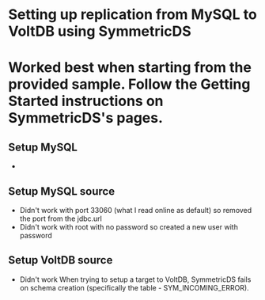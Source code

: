 # Setting up replication from MySQL to VoltDB using SymmetricDS

# Worked best when starting from the provided sample. Follow the Getting Started instructions on SymmetricDS's pages.

## Setup MySQL
* 

## Setup MySQL source 
* Didn't work with port 33060 (what I read online as default) so removed the port from the jdbc.url
* Didn't work with root with no password so created a new user with password

## Setup VoltDB source
* Didn't work When trying to setup a target to VoltDB, SymmetricDS fails on schema creation (specifically the table - SYM_INCOMING_ERROR).

